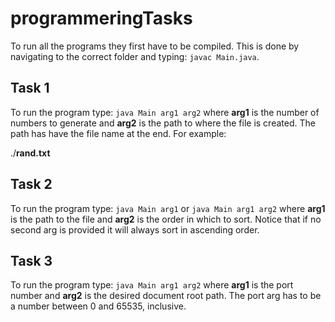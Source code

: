 # programmeringTasks

To run all the programs they first have to be compiled. This is done by navigating to the correct folder and typing:
`javac Main.java`.

## Task 1
To run the program type: `java Main arg1 arg2` where **arg1** is the number of numbers to generate and **arg2** is the path to where the file is created. The path has have the file name at the end. For example:

./**rand.txt** 

## Task 2
To run the program type: `java Main arg1` or `java Main arg1 arg2` where **arg1** is the path to the file and **arg2** is the order in which to sort. Notice that if no second arg is provided it will always sort in ascending order.

## Task 3
To run the program type: `java Main arg1 arg2` where **arg1** is the port number and **arg2** is the desired document root path. The port arg has to be a number between 0 and 65535, inclusive.
